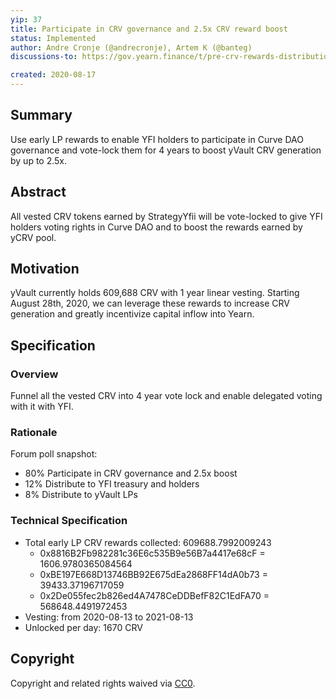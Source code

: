 ```yaml
---
yip: 37
title: Participate in CRV governance and 2.5x CRV reward boost
status: Implemented
author: Andre Cronje (@andrecronje), Artem K (@banteg)
discussions-to: https://gov.yearn.finance/t/pre-crv-rewards-distribution-liquidation-or-boost/2481

created: 2020-08-17
---
```


## Summary

Use early LP rewards to enable YFI holders to participate in Curve DAO governance and vote-lock them for 4 years to boost yVault CRV generation by up to 2.5x.

## Abstract

All vested CRV tokens earned by StrategyYfii will be vote-locked to give YFI holders voting rights in Curve DAO and to boost the rewards earned by yCRV pool.

## Motivation

yVault currently holds 609,688 CRV with 1 year linear vesting. Starting August 28th, 2020, we can leverage these rewards to increase CRV generation and greatly incentivize capital inflow into Yearn.

## Specification

### Overview

Funnel all the vested CRV into 4 year vote lock and enable delegated voting with it with YFI.

### Rationale

Forum poll snapshot:

- 80% Participate in CRV governance and 2.5x boost
- 12% Distribute to YFI treasury and holders
- 8% Distribute to yVault LPs

### Technical Specification

- Total early LP CRV rewards collected: 609688.7992009243
  - 0x8816B2Fb982281c36E6c535B9e56B7a4417e68cF = 1606.9780365084564
  - 0xBE197E668D13746BB92E675dEa2868FF14dA0b73 = 39433.37196717059
  - 0x2De055fec2b826ed4A7478CeDDBefF82C1EdFA70 = 568648.4491972453
- Vesting: from 2020-08-13 to 2021-08-13
- Unlocked per day: 1670 CRV

## Copyright

Copyright and related rights waived via [CC0](https://creativecommons.org/publicdomain/zero/1.0/).
